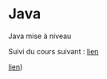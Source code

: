 # Java
Java mise à niveau

Suivi du cours suivant : [lien]([https://vypnico974.github.io/react-modal-by-vyplasiln/](https://openclassrooms.com/fr/courses/2434016-developpez-des-sites-web-avec-java-ee)https://openclassrooms.com/fr/courses/2434016-developpez-des-sites-web-avec-java-ee)

[lien]((https://vypnico974.github.io/react-modal-by-vyplasiln/](https://openclassrooms.com/fr/courses/2434016-developpez-des-sites-web-avec-java-ee)https://openclassrooms.com/fr/courses/2434016-developpez-des-sites-web-avec-java-ee)https://vypnico974.github.io/react-modal-by-vyplasiln/](https://openclassrooms.com/fr/courses/2434016-developpez-des-sites-web-avec-java-ee)https://openclassrooms.com/fr/courses/2434016-developpez-des-sites-web-avec-java-ee/))
